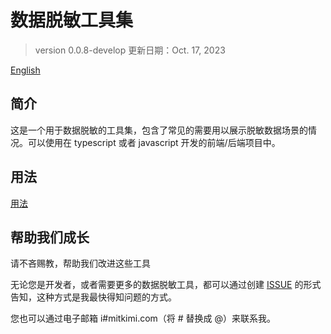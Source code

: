 # 数据脱敏工具集

> version 0.0.8-develop 
> 更新日期：Oct. 17, 2023

[English](./README.md)

## 简介
这是一个用于数据脱敏的工具集，包含了常见的需要用以展示脱敏数据场景的情况。可以使用在 typescript 或者 javascript 开发的前端/后端项目中。

## 用法
[用法](./usage.zh-cn.md)

## 帮助我们成长
请不吝赐教，帮助我们改进这些工具

无论您是开发者，或者需要更多的数据脱敏工具，都可以通过创建 [ISSUE](https://github.com/mitkimi/data-desensitization-utils/issues) 的形式告知，这种方式是我最快得知问题的方式。

您也可以通过电子邮箱 i#mitkimi.com（将 # 替换成 @）来联系我。
